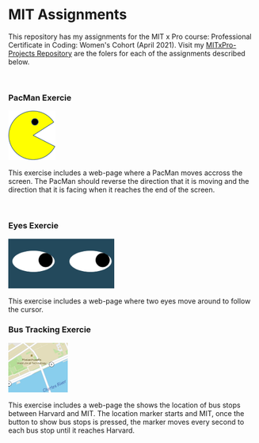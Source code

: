 # MIT Assignments
 
This repository has my assignments for the MIT x Pro course: Professional Certificate in Coding: Women's Cohort (April 2021).
Visit my [MITxPro-Projects Repository](https://github.com/sTessC/MITxPro-Projects) are the folers for each of the assignments described below. 

<br/>

### PacMan Exercie
<img src = "PacMan/PacMan1.png" height = '100' /> 

This exercise includes a web-page where a PacMan moves accross the screen. The PacMan should reverse the direction that it is moving and the direction that it is facing when it reaches the end of the screen.   

<br/>

### Eyes Exercie
<img src = "Eyes/eyesPhoto.png" height = '100' /> 

This exercise includes a web-page where two eyes move around to follow the cursor.

### Bus Tracking Exercie
<img src = "BusTracking/mitMap.jpg" height = '100' /> 

This exercise includes a web-page the shows the location of bus stops between Harvard and MIT. The location marker starts and MIT, once the button to show bus stops is pressed, the marker moves every second to each bus stop until it reaches Harvard.
